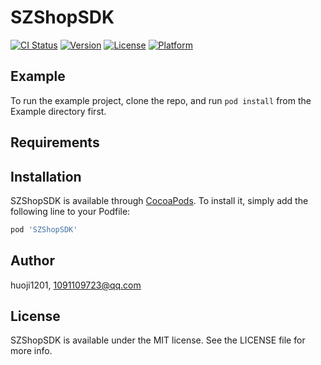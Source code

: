# SZShopSDK

[![CI Status](https://img.shields.io/travis/huoji1201/SZShopSDK.svg?style=flat)](https://travis-ci.org/huoji1201/SZShopSDK)
[![Version](https://img.shields.io/cocoapods/v/SZShopSDK.svg?style=flat)](https://cocoapods.org/pods/SZShopSDK)
[![License](https://img.shields.io/cocoapods/l/SZShopSDK.svg?style=flat)](https://cocoapods.org/pods/SZShopSDK)
[![Platform](https://img.shields.io/cocoapods/p/SZShopSDK.svg?style=flat)](https://cocoapods.org/pods/SZShopSDK)

## Example

To run the example project, clone the repo, and run `pod install` from the Example directory first.

## Requirements

## Installation

SZShopSDK is available through [CocoaPods](https://cocoapods.org). To install
it, simply add the following line to your Podfile:

```ruby
pod 'SZShopSDK'
```

## Author

huoji1201, 1091109723@qq.com

## License

SZShopSDK is available under the MIT license. See the LICENSE file for more info.
